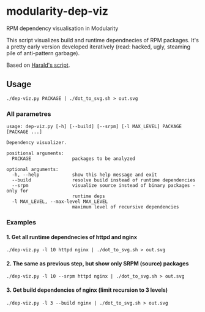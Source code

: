 # modularity-dep-viz
RPM dependency visualisation in Modularity

This script visualizes build and runtime dependnecies of RPM packages. It's a pretty early version developed iteratively (read: hacked, ugly, steaming pile of anti-pattern garbage).

Based on [Harald's script](https://harald.hoyer.xyz/2014/01/14/self-hosting-fedora-base/).

## Usage

```
./dep-viz.py PACKAGE | ./dot_to_svg.sh > out.svg
```

### All parametres

```
usage: dep-viz.py [-h] [--build] [--srpm] [-l MAX_LEVEL] PACKAGE [PACKAGE ...]

Dependency visualizer.

positional arguments:
  PACKAGE               packages to be analyzed

optional arguments:
  -h, --help            show this help message and exit
  --build               resolve build instead of runtime dependencies
  --srpm                visualize source instead of binary packages - only for
                        runtime deps
  -l MAX_LEVEL, --max-level MAX_LEVEL
                        maximum level of recursive dependencies
```

### Examples

#### 1. Get all runtime dependnecies of httpd and nginx

```
./dep-viz.py -l 10 httpd nginx | ./dot_to_svg.sh > out.svg
```

#### 2. The same as previous step, but show only SRPM (source) packages

```
./dep-viz.py -l 10 --srpm httpd nginx | ./dot_to_svg.sh > out.svg
```

#### 3. Get build dependencies of nginx (limit recursion to 3 levels)

```
./dep-viz.py -l 3 --build nginx | ./dot_to_svg.sh > out.svg
```

